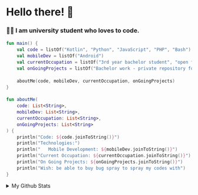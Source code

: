 <h1>Hello there! 👋</h1>

<h3>👨‍🎓 I am university student who loves to code.</h3>

```kotlin
fun main() {
    val code = listOf("Kotlin", "Python", "JavaScript", "PHP", "Bash")
    val mobileDev = listOf("Android")
    val currentOccupation = listOf("3rd year bachelor student", "open for part-time job opportunities [remote]")
    val onGoingProjects = listOf("Bachelor work - private repository for now")

    aboutMe(code, mobileDev, currentOccupation, onGoingProjects)
}

fun aboutMe(
    code: List<String>,
    mobileDev: List<String>,
    currentOccupation: List<String>,
    onGoingProjects: List<String>
) {
    println("Code: ${code.joinToString()}")
    println("Technologies:")
    println("   Mobile Development: ${mobileDev.joinToString()}")
    println("Current Occupation: ${currentOccupation.joinToString()}")
    println("On Going Projects: ${onGoingProjects.joinToString()}")
    println("Wish: be able to buy bug spray to spray my codes with")
}
```
<details> 
   <summary>My Github Stats</summary> 
  
    ![Metrics](/github-metrics.svg)
  
</details>
